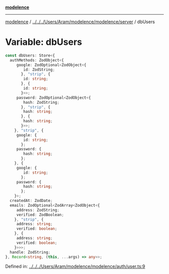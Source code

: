 [**modelence**](../../../../../../Aram/modelence/modelence/README.md)

***

[modelence](../../../../../../Aram/modelence/modelence/README.md) / [../../../Users/Aram/modelence/modelence/server](../README.md) / dbUsers

# Variable: dbUsers

```ts
const dbUsers: Store<{
  authMethods: ZodObject<{
     google: ZodOptional<ZodObject<{
        id: ZodString;
       }, "strip", {
        id: string;
       }, {
        id: string;
       }>>;
     password: ZodOptional<ZodObject<{
        hash: ZodString;
       }, "strip", {
        hash: string;
       }, {
        hash: string;
       }>>;
    }, "strip", {
     google: {
        id: string;
       };
     password: {
        hash: string;
       };
    }, {
     google: {
        id: string;
       };
     password: {
        hash: string;
       };
    }>;
  createdAt: ZodDate;
  emails: ZodOptional<ZodArray<ZodObject<{
     address: ZodString;
     verified: ZodBoolean;
    }, "strip", {
     address: string;
     verified: boolean;
    }, {
     address: string;
     verified: boolean;
    }>>>;
  handle: ZodString;
}, Record<string, (this, ...args) => any>>;
```

Defined in: [../../../Users/Aram/modelence/modelence/auth/user.ts:9](https://github.com/modelence/modelence/blob/main/auth/user.ts#L9)
